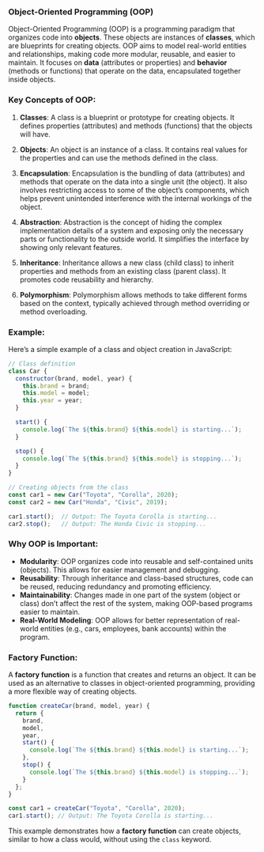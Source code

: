 ### **Object-Oriented Programming (OOP)**

Object-Oriented Programming (OOP) is a programming paradigm that organizes code into **objects**. These objects are instances of **classes**, which are blueprints for creating objects. OOP aims to model real-world entities and relationships, making code more modular, reusable, and easier to maintain. It focuses on **data** (attributes or properties) and **behavior** (methods or functions) that operate on the data, encapsulated together inside objects.

### Key Concepts of OOP:
1. **Classes**: A class is a blueprint or prototype for creating objects. It defines properties (attributes) and methods (functions) that the objects will have.
   
2. **Objects**: An object is an instance of a class. It contains real values for the properties and can use the methods defined in the class.

3. **Encapsulation**: Encapsulation is the bundling of data (attributes) and methods that operate on the data into a single unit (the object). It also involves restricting access to some of the object’s components, which helps prevent unintended interference with the internal workings of the object.
   
4. **Abstraction**: Abstraction is the concept of hiding the complex implementation details of a system and exposing only the necessary parts or functionality to the outside world. It simplifies the interface by showing only relevant features.

5. **Inheritance**: Inheritance allows a new class (child class) to inherit properties and methods from an existing class (parent class). It promotes code reusability and hierarchy.

6. **Polymorphism**: Polymorphism allows methods to take different forms based on the context, typically achieved through method overriding or method overloading.

### Example:

Here’s a simple example of a class and object creation in JavaScript:

```javascript
// Class definition
class Car {
  constructor(brand, model, year) {
    this.brand = brand;
    this.model = model;
    this.year = year;
  }

  start() {
    console.log(`The ${this.brand} ${this.model} is starting...`);
  }

  stop() {
    console.log(`The ${this.brand} ${this.model} is stopping...`);
  }
}

// Creating objects from the class
const car1 = new Car("Toyota", "Corolla", 2020);
const car2 = new Car("Honda", "Civic", 2019);

car1.start();  // Output: The Toyota Corolla is starting...
car2.stop();   // Output: The Honda Civic is stopping...
```

### Why OOP is Important:
- **Modularity**: OOP organizes code into reusable and self-contained units (objects). This allows for easier management and debugging.
- **Reusability**: Through inheritance and class-based structures, code can be reused, reducing redundancy and promoting efficiency.
- **Maintainability**: Changes made in one part of the system (object or class) don’t affect the rest of the system, making OOP-based programs easier to maintain.
- **Real-World Modeling**: OOP allows for better representation of real-world entities (e.g., cars, employees, bank accounts) within the program.
  
### Factory Function:
A **factory function** is a function that creates and returns an object. It can be used as an alternative to classes in object-oriented programming, providing a more flexible way of creating objects.

```javascript
function createCar(brand, model, year) {
  return {
    brand,
    model,
    year,
    start() {
      console.log(`The ${this.brand} ${this.model} is starting...`);
    },
    stop() {
      console.log(`The ${this.brand} ${this.model} is stopping...`);
    }
  };
}

const car1 = createCar("Toyota", "Corolla", 2020);
car1.start(); // Output: The Toyota Corolla is starting...
```

This example demonstrates how a **factory function** can create objects, similar to how a class would, without using the `class` keyword.